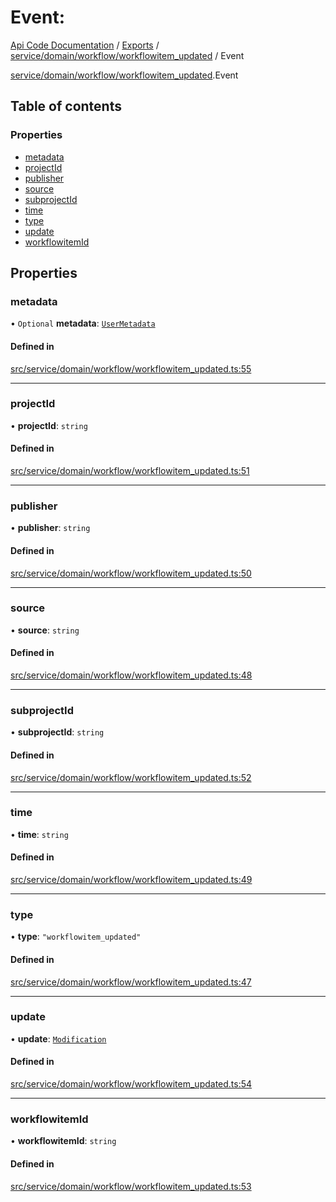 # Event: 
 
[Api Code Documentation](../README.md) / [Exports](../modules.md) / [service/domain/workflow/workflowitem\_updated](../modules/service_domain_workflow_workflowitem_updated.md) / Event

[service/domain/workflow/workflowitem\_updated](../modules/service_domain_workflow_workflowitem_updated.md).Event

## Table of contents

### Properties

- [metadata](service_domain_workflow_workflowitem_updated.Event.md#metadata)
- [projectId](service_domain_workflow_workflowitem_updated.Event.md#projectid)
- [publisher](service_domain_workflow_workflowitem_updated.Event.md#publisher)
- [source](service_domain_workflow_workflowitem_updated.Event.md#source)
- [subprojectId](service_domain_workflow_workflowitem_updated.Event.md#subprojectid)
- [time](service_domain_workflow_workflowitem_updated.Event.md#time)
- [type](service_domain_workflow_workflowitem_updated.Event.md#type)
- [update](service_domain_workflow_workflowitem_updated.Event.md#update)
- [workflowitemId](service_domain_workflow_workflowitem_updated.Event.md#workflowitemid)

## Properties

### metadata

• `Optional` **metadata**: [`UserMetadata`](../modules/service_domain_metadata.md#usermetadata)

#### Defined in

[src/service/domain/workflow/workflowitem_updated.ts:55](https://github.com/openkfw/TruBudget/blob/2e43ea7/api/src/service/domain/workflow/workflowitem_updated.ts#L55)

___

### projectId

• **projectId**: `string`

#### Defined in

[src/service/domain/workflow/workflowitem_updated.ts:51](https://github.com/openkfw/TruBudget/blob/2e43ea7/api/src/service/domain/workflow/workflowitem_updated.ts#L51)

___

### publisher

• **publisher**: `string`

#### Defined in

[src/service/domain/workflow/workflowitem_updated.ts:50](https://github.com/openkfw/TruBudget/blob/2e43ea7/api/src/service/domain/workflow/workflowitem_updated.ts#L50)

___

### source

• **source**: `string`

#### Defined in

[src/service/domain/workflow/workflowitem_updated.ts:48](https://github.com/openkfw/TruBudget/blob/2e43ea7/api/src/service/domain/workflow/workflowitem_updated.ts#L48)

___

### subprojectId

• **subprojectId**: `string`

#### Defined in

[src/service/domain/workflow/workflowitem_updated.ts:52](https://github.com/openkfw/TruBudget/blob/2e43ea7/api/src/service/domain/workflow/workflowitem_updated.ts#L52)

___

### time

• **time**: `string`

#### Defined in

[src/service/domain/workflow/workflowitem_updated.ts:49](https://github.com/openkfw/TruBudget/blob/2e43ea7/api/src/service/domain/workflow/workflowitem_updated.ts#L49)

___

### type

• **type**: ``"workflowitem_updated"``

#### Defined in

[src/service/domain/workflow/workflowitem_updated.ts:47](https://github.com/openkfw/TruBudget/blob/2e43ea7/api/src/service/domain/workflow/workflowitem_updated.ts#L47)

___

### update

• **update**: [`Modification`](service_domain_workflow_workflowitem_updated.Modification.md)

#### Defined in

[src/service/domain/workflow/workflowitem_updated.ts:54](https://github.com/openkfw/TruBudget/blob/2e43ea7/api/src/service/domain/workflow/workflowitem_updated.ts#L54)

___

### workflowitemId

• **workflowitemId**: `string`

#### Defined in

[src/service/domain/workflow/workflowitem_updated.ts:53](https://github.com/openkfw/TruBudget/blob/2e43ea7/api/src/service/domain/workflow/workflowitem_updated.ts#L53)
